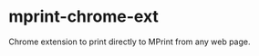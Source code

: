 mprint-chrome-ext
=================

Chrome extension to print directly to MPrint from any web page.
